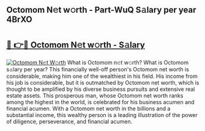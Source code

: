 ## Octomom N𝚎t w𝚘rth - Part-WuQ S𝚊lary per year 4BrXO

# <h2><a href="http://gc37zw1.nevu.top/?p=Octomom">🔗 👉🔴 Octomom N𝚎t w𝚘rth - S𝚊lary</a></h2>

[![Octomom N𝚎t W𝚘rth](https://i.imgur.com/Oavwk0R.jpeg)](http://gc37zw1.nevu.top/?p=Octomom)
What is Octomom n𝚎t w𝚘rth? What is Octomom s𝚊lary per year?
This financially well-off person's Octomom net worth is considerable, making him one of the wealthiest in his field. His income from his job is considerable, but it is outmatched by Octomom net worth, which is thought to be amplified by his diverse business pursuits and extensive real estate assets. This prosperous man, whose Octomom net worth ranks among the highest in the world, is celebrated for his business acumen and financial acumen. With a Octomom net worth in the billions and a substantial income, this wealthy person is a leading illustration of the power of diligence, perseverance, and financial acumen.
